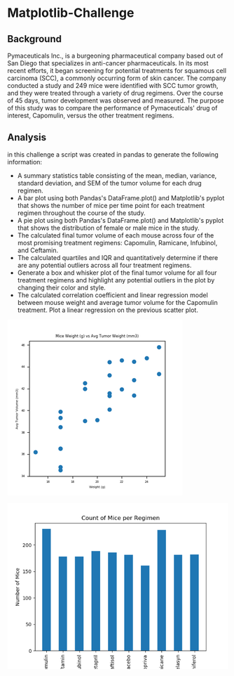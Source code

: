 # Matplotlib-Challenge

## Background

Pymaceuticals Inc., is a burgeoning pharmaceutical company based out of San Diego that specializes in anti-cancer pharmaceuticals. In its most recent efforts, it began screening for potential treatments for squamous cell carcinoma (SCC), a commonly occurring form of skin cancer.
The company conducted a study and 249 mice were identified with SCC tumor growth, and they were treated through a variety of drug regimens. Over the course of 45 days, tumor development was observed and measured. The purpose of this study was to compare the performance of Pymaceuticals' drug of interest, Capomulin, versus the other treatment regimens.

## Analysis

in this challenge a script was created in pandas to generate the following information:
* A summary statistics table consisting of the mean, median, variance, standard deviation, and SEM of the tumor volume for each drug regimen.
* A bar plot using both Pandas's DataFrame.plot() and Matplotlib's pyplot that shows the number of mice per time point for each treatment regimen throughout the course of the study.
* A pie plot using both Pandas's DataFrame.plot() and Matplotlib's pyplot that shows the distribution of female or male mice in the study.
* The calculated final tumor volume of each mouse across four of the most promising treatment regimens: Capomulin, Ramicane, Infubinol, and Ceftamin. 
* The calculated quartiles and IQR and quantitatively determine if there are any potential outliers across all four treatment regimens.
* Generate a box and whisker plot of the final tumor volume for all four treatment regimens and highlight any potential outliers in the plot by changing their color and style.
* The calculated correlation coefficient and linear regression model between mouse weight and average tumor volume for the Capomulin treatment. Plot a linear regression on the previous scatter plot.

![](Analysis/Pymaceuticals/scatterplot.png)

![](Analysis/Pymaceuticals/plyplot_mice_bar_chart.png)
